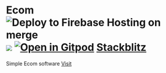 # Ecom ![Deploy to Firebase Hosting on merge](https://github.com/satheshsat/ecom/workflows/Deploy%20to%20Firebase%20Hosting%20on%20merge/badge.svg) [![](https://img.shields.io/static/v1?label=Sponsor&message=%E2%9D%A4&logo=GitHub&color=%23fe8e86)](https://github.com/sponsors/satheshsat) [![Open in Gitpod](https://gitpod.io/button/open-in-gitpod.svg)](https://gitpod.io/#https://github.com/satheshsat/ecom) [Stackblitz](https://stackblitz.com/edit/github-jkj7gh)

Simple Ecom software [Visit](https://satecom.web.app/ "Billing")
